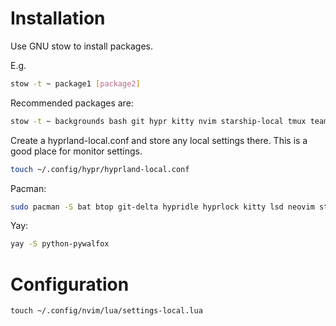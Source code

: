 # Installation
Use GNU stow to install packages.

E.g.

```sh
stow -t ~ package1 [package2]
```

Recommended packages are:

```sh
stow -t ~ backgrounds bash git hypr kitty nvim starship-local tmux teamocil television waybar wofi
```

Create a hyprland-local.conf and store any local settings there.
This is a good place for monitor settings.
```sh
touch ~/.config/hypr/hyprland-local.conf
```

Pacman:
```sh
sudo pacman -S bat btop git-delta hypridle hyprlock kitty lsd neovim starship swayosd-git swww television ueberzugpp yazi zoxide
```

Yay:
```sh
yay -S python-pywalfox
```

# Configuration

`touch ~/.config/nvim/lua/settings-local.lua`
